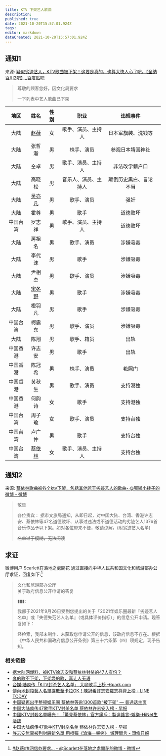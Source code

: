 ```yaml
---
title: KTV 下架艺人歌曲
description: 
published: true
date: 2021-10-20T15:57:01.924Z
tags: 
editor: markdown
dateCreated: 2021-10-20T15:57:01.924Z
---
```


## 通知1

来源: [疑似劣迹艺人，KTV歌曲被下架！这要是真的，也算大快人心了吧。【圣纳百川2吧】_百度贴吧](https://web.archive.org/web/20211020075242/https://tieba.baidu.com/p/7578973670)

> 尊敬的顾客您好，因文化局要求
>
> 一下列表中艺人歌曲已下架

|   地区   |             姓名              | 性别 |         职业         |        违规事件        |     |
|:--------:|:-----------------------------:|:----:|:--------------------:|:----------------------:| --- |
|   大陆   |   [赵薇](../people/赵薇.md)   |  女  |  歌手、演员、主持人  |   日本军旗装、洗钱等   |     |
|   大陆   |            张哲瀚             |  男  |      株手、演员      |    参观日本靖国神社    |     |
|   大陆   |             仝卓              |  男  |  歌手、演员、主持人  |     非法改学籍户口     |     |
|   大陆   |            高晓松             |  男  | 音乐人、演员、主持人 | 颠倒历史黑白、言论不当 |     |
|   大陆   | [吴亦凡](../people/吴亦凡.md) |  男  |      歌手、演员      |          强奸          |     |
|   大陆   |             霍尊              |  男  |         歌手         |        道德败坏        |     |
| 中国台湾 |            罗志祥             |  男  |  歌手、演员、主持人  |        道德败坏        |     |
|   大陆   |            房祖名             |  男  |      歌手、演员      |        涉嫌吸毒        |     |
|   大陆   |            李代沫             |  男  |         歌手         |        涉嫌吸毒        |     |
|   大陆   |            尹相杰             |  男  |      歇手、演员      |        涉嫌吸毒        |     |
|   大陆   | [宋冬野](../people/宋冬野.md) |  男  |         歌手         |        涉嫌吸毒        |     |
|   大陆   |            橙羽凡             |  男  |         歌手         |        涉嫌吸毒        |     |
| 中国台湾 |            柯震东             |  男  |      歌手、演员      |        涉嫌吸毒        |     |
|   大陆   |             陈翔              |  男  |      歌手、箱员      |          出轨          |     |
| 中国香港 |            许志安             |  男  |         歌手         |          出轨          |     |
| 中国香港 |            陈冠希             |  男  |      株手、演员      |         艳照门         |     |
| 中国香港 |            黄秋生             |  男  |      歌手、演员      |        支持港独        |     |
| 中国香港 |            何韵诗             |  女  |         歌手         |        支持港独        |     |
| 中国台湾 |            周子瑜             |  女  |      歌手、演员      |        支持台独        |     |
| 中国台湾 |            卢广仲             |  男  |         歌手         |        支持台独        |     |
| 中国台湾 |  [蔡依林](../people/蔡依林)   |  女  |  歌手、演员、主持人  |        支持台独        |     |

## 通知2

来源: [蔡依林歌曲被各个ktv下架，包括其他若干劣迹艺人的歌曲 ​​​ - @嘟嘟小耗子的微博 - 微博](https://archive.md/F0PwB "https://weibo.com/5821283785/KD8aC4Ts3")

> 敬告
>
> 各位贵宾： 据市文旅局通知，从即日起，对中国大陆、台湾、香港许志安、蔡依林等47名道德败坏、从事过违法或不道德活动的劣迹艺人1376首音乐作品予以下架。如对各位带来不便，敬请谅解。(附劣迹艺人名单)
>
> ~~名单过于模糊，无法阅读~~

## 求证

微博用户 Scarlett在落地之處開花 通过直接向中华人民共和国文化和旅游部办公厅求证，回复如下:[^KDujXyhrH]

[^KDujXyhrH]: [#赵薇##网信办要求... - @Scarlett在落地之處開花的微博 - 微博](https://archive.md/uePkC "https://weibo.com/1910913772/KDujXyhrH")

> 文化和旅游部办公厅<br>
> 关于政府信息公开申请的答复
>
> ▮▮▮:
>
> 我部于2021年9月26日受到您提出的关于「2021年娱乐圈最新『劣迹艺人名单』或『失德失范艺人名单』（或具体评价指标）」的信息公开申请。现答复如下：
>
> 经检索，我部未制作、未获取您申请公开的信息，该政府信息不存在。根据《中华人民共和国政府信息公开条例》第三十六条第（四）项规定，现予告知。

### 相关链接

+ [据大陆网爆料，被KTV徐志安和蔡依林封杀的47人有份？](https://web.archive.org/web/20211020073605/https://remonews.com/hongkong/据大陆网爆料，被ktv徐志安和蔡依林封杀的47人有份/)
+ [套的歌不下架，下架堍的歌，真让人无语](https://web.archive.org/web/20211020082053/https://www.douban.com/group/topic/250100677/)
+ [台媒:陆疯传「KTV封杀艺人名单」 大咖歌手上榜 -6park.com](https://web.archive.org/web/20211020073646/https://www.6parknews.com/newspark/view.php?app=news&act=view&nid=512422)
+ [傳內地封殺藝人名單擴散至卡拉OK！陳冠希許志安羅志祥齊上榜 - LINE TODAY](https://web.archive.org/web/20211020092423/https://today.line.me/hk/v2/article/wJ0XKB0)
+ [中国疑再出手整顿娱乐圈 蔡依林等逾1300首歌“被下架” — 普通话主页](https://web.archive.org/web/20211019065303/https://www.rfa.org/mandarin/Xinwen/wul1018b-10182021042752.html)
+ [中国大陆疯传47歌手KTV封杀名单 蔡依林许志安入榜 - 早报](https://web.archive.org/web/20211019173454/https://www.zaobao.com.sg/entertainment/story20211018-1204498)
+ [中國KTV封殺名單曝光！「驚見蔡依林」官方痛斥：製造謠言-娛樂-HiNet生活誌](https://times.hinet.net/news/23560623)
+ [中国大陆疯传47歌手KTV封杀名单 蔡依林许志安入榜 - 早报](https://web.archive.org/web/20211019173454/https://www.zaobao.com.sg/entertainment/story20211018-1204498)
+ [許志安無辜被列封殺新名單 用橙彈《滄海一聲笑》 懶理閒言 - 頭條日報](https://web.archive.org/web/20211020124019/https://hd.stheadline.com/life/ent/realtime/2263929/即時-娛樂-許志安無辜被列封殺新名單-用橙彈-滄海一聲笑-懶理閒言)
